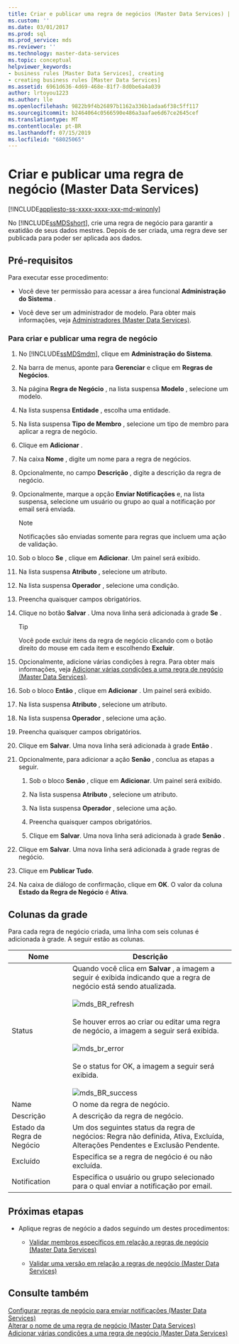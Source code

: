 ```yaml
---
title: Criar e publicar uma regra de negócios (Master Data Services) | Microsoft Docs
ms.custom: ''
ms.date: 03/01/2017
ms.prod: sql
ms.prod_service: mds
ms.reviewer: ''
ms.technology: master-data-services
ms.topic: conceptual
helpviewer_keywords:
- business rules [Master Data Services], creating
- creating business rules [Master Data Services]
ms.assetid: 6961d636-4d69-468e-81f7-8d0be6a4a039
author: lrtoyou1223
ms.author: lle
ms.openlocfilehash: 9822b9f4b26897b1162a336b1adaa6f38c5ff117
ms.sourcegitcommit: b2464064c0566590e486a3aafae6d67ce2645cef
ms.translationtype: MT
ms.contentlocale: pt-BR
ms.lasthandoff: 07/15/2019
ms.locfileid: "68025065"
---
```

# <a name="create-and-publish-a-business-rule-master-data-services"></a>Criar e publicar uma regra de negócio (Master Data Services)

[!INCLUDE[appliesto-ss-xxxx-xxxx-xxx-md-winonly](../includes/appliesto-ss-xxxx-xxxx-xxx-md-winonly.md)]

  No [!INCLUDE[ssMDSshort](../includes/ssmdsshort-md.md)], crie uma regra de negócio para garantir a exatidão de seus dados mestres. Depois de ser criada, uma regra deve ser publicada para poder ser aplicada aos dados.  
  
## <a name="prerequisites"></a>Pré-requisitos  
 Para executar esse procedimento:  
  
-   Você deve ter permissão para acessar a área funcional **Administração do Sistema** .  
  
-   Você deve ser um administrador de modelo. Para obter mais informações, veja [Administradores &#40;Master Data Services&#41;](../master-data-services/administrators-master-data-services.md).  
  
### <a name="to-create-and-publish-a-business-rule"></a>Para criar e publicar uma regra de negócio  
  
1.  No [!INCLUDE[ssMDSmdm](../includes/ssmdsmdm-md.md)], clique em **Administração do Sistema**.  
  
2.  Na barra de menus, aponte para **Gerenciar** e clique em **Regras de Negócios**.  
  
3.  Na página **Regra de Negócio** , na lista suspensa **Modelo** , selecione um modelo.  
  
4.  Na lista suspensa **Entidade** , escolha uma entidade.  
  
5.  Na lista suspensa **Tipo de Membro** , selecione um tipo de membro para aplicar a regra de negócio.  
  
6.  Clique em **Adicionar** .  
  
7.  Na caixa **Nome** , digite um nome para a regra de negócios.  
  
8.  Opcionalmente, no campo **Descrição** , digite a descrição da regra de negócio.  
  
9. Opcionalmente, marque a opção **Enviar Notificações** e, na lista suspensa, selecione um usuário ou grupo ao qual a notificação por email será enviada.  
  
    > [!NOTE]  
    >  Notificações são enviadas somente para regras que incluem uma ação de validação.  
  
10. Sob o bloco **Se** , clique em **Adicionar**. Um painel será exibido.  
  
11. Na lista suspensa **Atributo** , selecione um atributo.  
  
12. Na lista suspensa **Operador** , selecione uma condição.  
  
13. Preencha quaisquer campos obrigatórios.  
  
14. Clique no botão **Salvar** . Uma nova linha será adicionada à grade **Se** .  
  
    > [!TIP]  
    >  Você pode excluir itens da regra de negócio clicando com o botão direito do mouse em cada item e escolhendo **Excluir**.  
  
15. Opcionalmente, adicione várias condições à regra. Para obter mais informações, veja [Adicionar várias condições a uma regra de negócio &#40;Master Data Services&#41;](../master-data-services/add-multiple-conditions-to-a-business-rule-master-data-services.md).  
  
16. Sob o bloco **Então** , clique em **Adicionar** . Um painel será exibido.  
  
17. Na lista suspensa **Atributo** , selecione um atributo.  
  
18. Na lista suspensa **Operador** , selecione uma ação.  
  
19. Preencha quaisquer campos obrigatórios.  
  
20. Clique em **Salvar**. Uma nova linha será adicionada à grade **Então** .  
  
21. Opcionalmente, para adicionar a ação **Senão** , conclua as etapas a seguir.  
  
    1.  Sob o bloco **Senão** , clique em **Adicionar**. Um painel será exibido.  
  
    2.  Na lista suspensa **Atributo** , selecione um atributo.  
  
    3.  Na lista suspensa **Operador** , selecione uma ação.  
  
    4.  Preencha quaisquer campos obrigatórios.  
  
    5.  Clique em **Salvar**. Uma nova linha será adicionada à grade **Senão** .  
  
22. Clique em **Salvar**. Uma nova linha será adicionada à grade regras de negócio.  
  
23. Clique em **Publicar Tudo**.  
  
24. Na caixa de diálogo de confirmação, clique em **OK**. O valor da coluna **Estado da Regra de Negócio** é **Ativa**.  
  
## <a name="grid-columns"></a>Colunas da grade  
 Para cada regra de negócio criada, uma linha com seis colunas é adicionada à grade. A seguir estão as colunas.  
  
|Nome|Descrição|  
|----------|-----------------|  
|Status|Quando você clica em **Salvar** , a imagem a seguir é exibida indicando que a regra de negócio está sendo atualizada.<br /><br /> ![mds_BR_refresh](../master-data-services/media/mds-br-refresh.png "mds_BR_refresh")<br /><br /> Se houver erros ao criar ou editar uma regra de negócio, a imagem a seguir será exibida.<br /><br /> ![mds_br_error](../master-data-services/media/mds-br-error.png "mds_br_error")<br /><br /> Se o status for OK, a imagem a seguir será exibida.<br /><br /> ![mds_BR_success](../master-data-services/media/mds-br-success.png "mds_BR_success")|  
|Name|O nome da regra de negócio.|  
|Descrição|A descrição da regra de negócio.|  
|Estado da Regra de Negócio|Um dos seguintes status da regra de negócios: Regra não definida, Ativa, Excluída, Alterações Pendentes e Exclusão Pendente.|  
|Excluído|Especifica se a regra de negócio é ou não excluída.|  
|Notification|Especifica o usuário ou grupo selecionado para o qual enviar a notificação por email.|  
  
## <a name="next-steps"></a>Próximas etapas  
  
-   Aplique regras de negócio a dados seguindo um destes procedimentos:  
  
    -   [Validar membros específicos em relação a regras de negócio &#40;Master Data Services&#41;](../master-data-services/validate-specific-members-against-business-rules-master-data-services.md)  
  
    -   [Validar uma versão em relação a regras de negócio &#40;Master Data Services&#41;](../master-data-services/validate-a-version-against-business-rules-master-data-services.md)  
  
## <a name="see-also"></a>Consulte também  
 [Configurar regras de negócio para enviar notificações &#40;Master Data Services&#41;](../master-data-services/configure-business-rules-to-send-notifications-master-data-services.md)   
 [Alterar o nome de uma regra de negócio &#40;Master Data Services&#41;](../master-data-services/change-a-business-rule-name-master-data-services.md)   
 [Adicionar várias condições a uma regra de negócio &#40;Master Data Services&#41;](../master-data-services/add-multiple-conditions-to-a-business-rule-master-data-services.md)  
  
  
